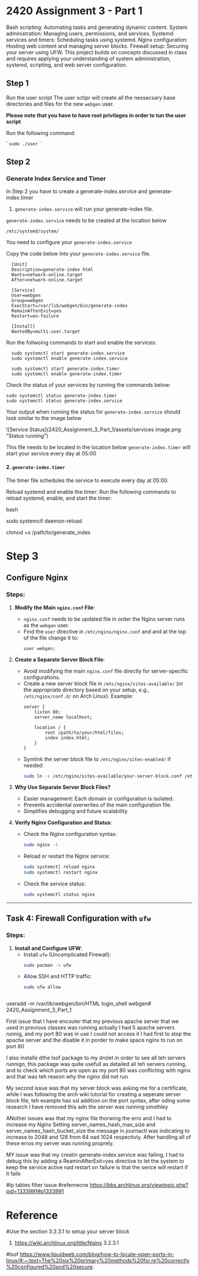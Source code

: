 # 2420 Assignment 3 - Part 1




Bash scripting: Automating tasks and generating dynamic content.
System administration: Managing users, permissions, and services.
Systemd services and timers: Scheduling tasks using systemd.
Nginx configuration: Hosting web content and managing server blocks.
Firewall setup: Securing your server using UFW.
This project builds on concepts discussed in class and requires applying your understanding of system administration, systemd, scripting, and web server configuration.



## Step 1

Run the user script
The user sctipr will create all the nessecsary base directories and files for the new `webgen` user. 

**Please note that you have to have root privilages in order to tun the user script**

Run the following command:

    `sudo ./user `

## Step 2

### Generate Index Service and Timer

In Step 2 you have to create a generate-index.service and generate-index.timer 

1. `generate-index.service` will run your generate-index file.
 
`generate-index.service` needs to be created at the location below

    /etc/systemd/system/


You need to configure your `generate-index.service`

Copy the code below into your `generate-index.service` file.
      

      [Unit]
      Description=generate-index html
      Wants=network-online.target
      After=network-online.target

      [Service]
      User=webgen
      Group=webgen
      ExecStart=/var/lib/webgen/bin/generate-index
      RemainAfterExit=yes
      Restart=on-failure

      [Install]
      WantedBy=multi-user.target 


Run the follwoing commands to start and enable the services:

      sudo systemctl start generate-index.service
      sudo systemctl enable generate-index.service

      sudo systemctl start generate-index.timer
      sudo systemctl enable generate-index.timer

Check the status of your services by running the commands below:

    sudo systemctl status generate-index.timer
    sudo systemctl status generate-index.service

      
Your output when running the status for `generate-index.service` should look similar to the image below

![Service Status](2420_Assignment_3_Part_1/assets/services image.png "Status running")


This file needs to be located in the location below
`generate-index.timer` will start your service every day at 05:00
    





#### 2. `generate-index.timer`
The timer file schedules the service to execute every day at 05:00.





Reload systemd and enable the timer: Run the following commands to reload systemd, enable, and start the timer:

bash

sudo systemctl daemon-reload




chmod +x /path/to/generate_index

# Step 3


## Configure Nginx

### Steps:
1. **Modify the Main `nginx.conf` File**:
   - `nginx.conf` needs to be updated file in order the Nginx server runs as the `webgen` user.
   - Find the `user` directive in `/etc/nginx/nginx.conf` and and at the top of the file change it to:
     ```nginx
     user webgen;
     ```

2. **Create a Separate Server Block File**:
   - Avoid modifying the main `nginx.conf` file directly for server-specific configurations.
   - Create a new server block file in `/etc/nginx/sites-available/` (or the appropriate directory based on your setup, e.g., `/etc/nginx/conf.d/` on Arch Linux). Example:
     ```nginx
     server {
         listen 80;
         server_name localhost;

         location / {
             root /path/to/your/html/files;
             index index.html;
         }
     }
     ```
   - Symlink the server block file to `/etc/nginx/sites-enabled/` if needed:
     ```bash
     sudo ln -s /etc/nginx/sites-available/your-server-block.conf /etc/nginx/sites-enabled/
     ```

3. **Why Use Separate Server Block Files?**
   - Easier management: Each domain or configuration is isolated.
   - Prevents accidental overwrites of the main configuration file.
   - Simplifies debugging and future scalability.

4. **Verify Nginx Configuration and Status**:
   - Check the Nginx configuration syntax:
     ```bash
     sudo nginx -t
     ```
   - Reload or restart the Nginx service:
     ```bash
     sudo systemctl reload nginx
     sudo systemctl restart nginx
     ```
   - Check the service status:
     ```bash
     sudo systemctl status nginx
     ```

---

## Task 4: Firewall Configuration with `ufw`

### Steps:
1. **Install and Configure UFW**:
   - Install `ufw` (Uncomplicated Firewall):
     ```bash
     sudo pacman -S ufw
     ```
   - Allow SSH and HTTP traffic:
     ```bash
     sudo ufw allow



useradd -m /var/lib/webgen/bin/HTML login_shell webgen# 2420_Assignment_3_Part_1


First issue that I have encouter that my previous apache server that we used in previous classes was running actually I had 5 apache servers runnig, and my port 80 was in use I could not access it
I had first to stop the apache server and the disable it in porder to make space nginx to run on port 80

I also installe dthe lsof package to my drolet in order to see all teh servers runnign, this package was quite usefull as detailed all teh servers running, and to check which ports are open as my port 80 was conflicting with nginx and that was teh reason why the nginx did not run

My second issue was that my server block was asking me for a certificate, while I was following the arch wiki tutorial for creating a seperate server block file, teh example has ssl addition on the port syntax, after oding some research I have removed this adn the server was running smothley

ANother issues was that my nginx file thorwing the erro and I had to increase my Nginx Setting server_names_hash_max_size and server_names_hash_bucket_size the message in journactl was indicating to increase to 2048 and 128 from 64 nad 1024 respectivly. After handling all of these erros my server was running proprely. 

MY issue was that my creatin generate-index.service was failing, I had to debug this by adding a ReaminAfterExit=yes directive to let the system to keep the service active nad restart on  failure is that the serice will restart if it fails


#Ip tables filter issue
#refernecne https://bbs.archlinux.org/viewtopic.php?pid=1333991#p1333991
# Reference
  
  #Use the section 3.2.3.1 to setup your server block
  1. https://wiki.archlinux.org/title/Nginx 3.2.3.1 

  #lsof
  https://www.liquidweb.com/blog/how-to-locate-open-ports-in-linux/#:~:text=The%20six%20primary%20methods%20for,re%20correctly%20configured%20and%20secure.
